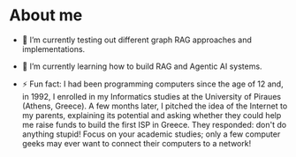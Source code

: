 # About me

- 🔭 I’m currently testing out different graph RAG approaches and implementations.
- 🌱 I’m currently learning how to build RAG and Agentic AI systems.

- ⚡ Fun fact: I had been programming computers since the age of 12 and, in 1992, I enrolled in my Informatics studies at the University of Piraues (Athens, Greece). A few months later, I pitched the idea of the Internet to my parents, explaining its potential and asking whether they could help me raise funds to build the first ISP in Greece. They responded: don't do anything stupid! Focus on your academic studies; only a few computer geeks may ever want to connect their computers to a network!
<!--
- 👯 I’m looking to collaborate on 
- 💬 Ask me about ...
- 📫 How to reach me: ...
- 😄 Pronouns: ...
- 🤔 I’m looking for help with ...
-->

